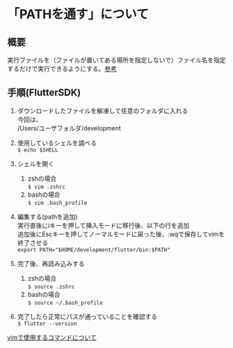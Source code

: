 # 「PATHを通す」について
## 概要
実行ファイルを（ファイルが置いてある場所を指定しないで）ファイル名を指定するだけで実行できるようにする。[参考](https://wa3.i-3-i.info/word18471.html)

## 手順(FlutterSDK)

1. ダウンロードしたファイルを解凍して任意のフォルダに入れる  
今回は、  
/Users/ユーザフォルダ/development  
 

1. 使用しているシェルを調べる  
`$ echo $SHELL`

1. シェルを開く  
    1. zshの場合  
    `$ vim .zshrc`
    1. bashの場合  
    `$ vim .bash_profile`
  
1. 編集する(pathを追加)  
実行直後にiキーを押して挿入モードに移行後、以下の行を追加  
追加後にEscキーを押してノーマルモードに戻った後、:wqで保存してvimを終了させる  
`export PATH="$HOME/development/flutter/bin:$PATH"`

1. 完了後、再読み込みする  
    1. zshの場合   
    `$ source .zshrc`
    1. bashの場合  
    `$ source ~/.bash_profile`

1. 完了したら正常にパスが通っていることを確認する  
`$ flutter --version`

[vimで使用するコマンドについて](https://fuchiaz.com/vim/#vimLinux)
